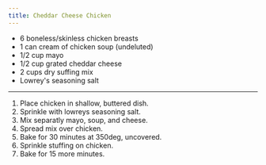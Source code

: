 ```yaml
---
title: Cheddar Cheese Chicken
---
```


* 6 boneless/skinless chicken breasts
* 1 can cream of chicken soup (undeluted)
* 1/2 cup mayo
* 1/2 cup grated cheddar cheese
* 2 cups dry suffing mix
* Lowrey's seasoning salt

---

1. Place chicken in shallow, buttered dish.
2. Sprinkle with lowreys seasoning salt.
3. Mix separatly mayo, soup, and cheese.
4. Spread mix over chicken.
5. Bake for 30 minutes at 350deg, uncovered.
6. Sprinkle stuffing on chicken.
7. Bake for 15 more minutes.
